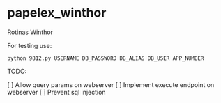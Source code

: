 # papelex_winthor
Rotinas Winthor

For testing use:

```
python 9812.py USERNAME DB_PASSWORD DB_ALIAS DB_USER APP_NUMBER
```


TODO:

[ ] Allow query params on webserver
[ ] Implement execute endpoint on webserver
[ ] Prevent sql injection
